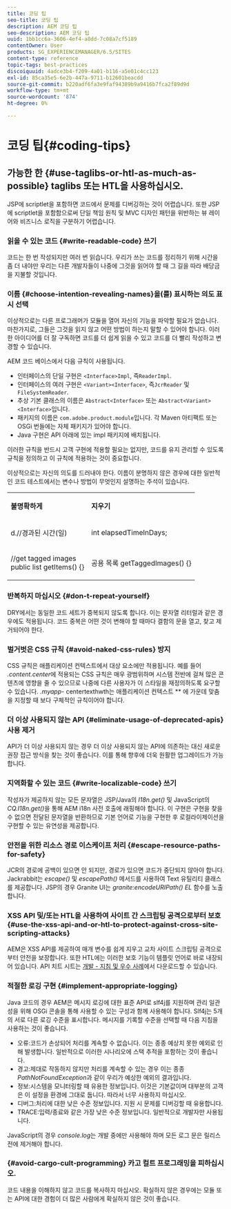 ```yaml
---
title: 코딩 팁
seo-title: 코딩 팁
description: AEM 코딩 팁
seo-description: AEM 코딩 팁
uuid: 1bb1cc6a-3606-4ef4-a8dd-7c08a7cf5189
contentOwner: User
products: SG_EXPERIENCEMANAGER/6.5/SITES
content-type: reference
topic-tags: best-practices
discoiquuid: 4adce3b4-f209-4a01-b116-a5e01c4cc123
exl-id: 85ca35e5-6e2b-447a-9711-b12601beacdd
source-git-commit: b220adf6fa3e9faf94389b9a9416b7fca2f89d9d
workflow-type: tm+mt
source-wordcount: '874'
ht-degree: 0%

---
```


# 코딩 팁{#coding-tips}

## 가능한 한 {#use-taglibs-or-htl-as-much-as-possible} taglibs 또는 HTL을 사용하십시오.

JSP에 scriptlet을 포함하면 코드에서 문제를 디버깅하는 것이 어렵습니다. 또한 JSP에 scriptlet을 포함함으로써 단일 책임 원칙 및 MVC 디자인 패턴을 위반하는 뷰 레이어와 비즈니스 로직을 구분하기 어렵습니다.

### 읽을 수 있는 코드 {#write-readable-code} 쓰기

코드는 한 번 작성되지만 여러 번 읽습니다. 우리가 쓰는 코드를 정리하기 위해 시간을 좀 더 내야만 우리는 다른 개발자들이 나중에 그것을 읽어야 할 때 그 길을 따라 배당금을 지불할 것입니다.

### 이름 {#choose-intention-revealing-names}을(를) 표시하는 의도 표시 선택

이상적으로는 다른 프로그래머가 모듈을 열어 자신의 기능을 파악할 필요가 없습니다. 마찬가지로, 그들은 그것을 읽지 않고 어떤 방법이 하는지 말할 수 있어야 합니다. 이러한 아이디어를 더 잘 구독하면 코드를 더 쉽게 읽을 수 있고 코드를 더 빨리 작성하고 변경할 수 있습니다.

AEM 코드 베이스에서 다음 규칙이 사용됩니다.


* 인터페이스의 단일 구현은 `<Interface>Impl`, 즉`ReaderImpl`.
* 인터페이스의 여러 구현은 `<Variant><Interface>`, 즉`JcrReader` 및 `FileSystemReader`.
* 추상 기본 클래스의 이름은 `Abstract<Interface>` 또는 `Abstract<Variant><Interface>`입니다.
* 패키지의 이름은 `com.adobe.product.module`입니다.  각 Maven 아티팩트 또는 OSGi 번들에는 자체 패키지가 있어야 합니다.
* Java 구현은 API 아래에 있는 impl 패키지에 배치됩니다.


이러한 규칙을 반드시 고객 구현에 적용할 필요는 없지만, 코드를 유지 관리할 수 있도록 규칙을 정의하고 이 규칙에 적용하는 것이 중요합니다.

이상적으로는 자신의 의도를 드러내야 한다. 이름이 분명하지 않은 경우에 대한 일반적인 코드 테스트에서는 변수나 방법이 무엇인지 설명하는 주석이 있습니다.

<table>
 <tbody>
  <tr>
   <td><p><strong>불명확하게</strong></p> </td>
   <td><p><strong>지우기</strong></p> </td>
  </tr>
  <tr>
   <td><p>d.//경과된 시간(일)</p> </td>
   <td><p>int elapsedTimeInDays;</p> </td>
  </tr>
  <tr>
   <td><p>//get tagged images<br /> public list getItems() {}</p> </td>
   <td><p>공용 목록 getTaggedImages() {}</p> </td>
  </tr>
 </tbody>
</table>

### 반복하지 마십시오 {#don-t-repeat-yourself}

DRY에서는 동일한 코드 세트가 중복되지 않도록 합니다. 이는 문자열 리터럴과 같은 경우에도 적용됩니다. 코드 중복은 어떤 것이 변해야 할 때마다 결함의 문을 열고, 찾고 제거되어야 한다.

### 벌거벗은 CSS 규칙 {#avoid-naked-css-rules} 방지

CSS 규칙은 애플리케이션 컨텍스트에서 대상 요소에만 적용됩니다. 예를 들어 *.content.center*&#x200B;에 적용되는 CSS 규칙은 매우 광범위하며 시스템 전반에 걸쳐 많은 콘텐츠에 영향을 줄 수 있으므로 나중에 다른 사용자가 이 스타일을 재정의하도록 요구할 수 있습니다. *.myapp-* centertexthwth는 애플리케이션 컨텍스트 ** 에 가운데 맞춤을 지정할 때 보다 구체적인 규칙이어야 합니다.

### 더 이상 사용되지 않는 API {#eliminate-usage-of-deprecated-apis} 사용 제거

API가 더 이상 사용되지 않는 경우 더 이상 사용되지 않는 API에 의존하는 대신 새로운 권장 접근 방식을 찾는 것이 좋습니다. 이를 통해 향후에 더욱 원활한 업그레이드가 가능합니다.

### 지역화할 수 있는 코드 {#write-localizable-code} 쓰기

작성자가 제공하지 않는 모든 문자열은 JSP/Java의 *I18n.get()* 및 JavaScript의 *CQ.I18n.get()*&#x200B;을 통해 AEM i18n 사전 호출에 래핑해야 합니다. 이 구현은 구현을 찾을 수 없으면 전달된 문자열을 반환하므로 기본 언어로 기능을 구현한 후 로컬라이제이션을 구현할 수 있는 유연성을 제공합니다.

### 안전을 위한 리소스 경로 이스케이프 처리 {#escape-resource-paths-for-safety}

JCR의 경로에 공백이 있으면 안 되지만, 경로가 있으면 코드가 중단되지 않아야 합니다. Jackrabbit는 *escape()* 및 *escapePath()* 메서드를 사용하여 Text 유틸리티 클래스를 제공합니다. JSP의 경우 Granite UI는 *granite:encodeURIPath() EL* 함수를 노출합니다.

### XSS API 및/또는 HTL을 사용하여 사이트 간 스크립팅 공격으로부터 보호 {#use-the-xss-api-and-or-htl-to-protect-against-cross-site-scripting-attacks}

AEM은 XSS API를 제공하여 매개 변수를 쉽게 지우고 교차 사이트 스크립팅 공격으로부터 안전을 보장합니다. 또한 HTL에는 이러한 보호 기능이 템플릿 언어로 바로 내장되어 있습니다. API 치트 시트는 [개발 - 지침 및 우수 사례](/help/sites-developing/dev-guidelines-bestpractices.md)에서 다운로드할 수 있습니다.

### 적절한 로깅 구현 {#implement-appropriate-logging}

Java 코드의 경우 AEM은 메시지 로깅에 대한 표준 API로 slf4j를 지원하며 관리 일관성을 위해 OSGi 콘솔을 통해 사용할 수 있는 구성과 함께 사용해야 합니다. Slf4j는 5개의 서로 다른 로깅 수준을 표시합니다. 메시지를 기록할 수준을 선택할 때 다음 지침을 사용하는 것이 좋습니다.

* 오류:코드가 손상되어 처리를 계속할 수 없습니다. 이는 종종 예상치 못한 예외로 인해 발생합니다. 일반적으로 이러한 시나리오에 스택 추적을 포함하는 것이 좋습니다.
* 경고:제대로 작동하지 않지만 처리를 계속할 수 있는 경우 이는 종종 *PathNotFoundException*&#x200B;과 같이 우리가 예상한 예외의 결과입니다.
* 정보:시스템을 모니터링할 때 유용한 정보입니다. 이것은 기본값이며 대부분의 고객은 이 설정을 환경에 그대로 둡니다. 따라서 너무 사용하지 마십시오.
* 디버그:처리에 대한 낮은 수준 정보입니다. 지원 시 문제를 디버깅할 때 유용합니다.
* TRACE:입력/종료와 같은 가장 낮은 수준 정보입니다. 일반적으로 개발자만 사용됩니다.

JavaScript의 경우 *console.log*&#x200B;는 개발 중에만 사용해야 하며 모든 로그 문은 릴리스 전에 제거해야 합니다.

### {#avoid-cargo-cult-programming} 카고 컬트 프로그래밍을 피하십시오.

코드 내용을 이해하지 않고 코드를 복사하지 마십시오. 확실하지 않은 경우에는 모듈 또는 API에 대한 경험이 더 많은 사람에게 확실하지 않은 것이 좋습니다.
